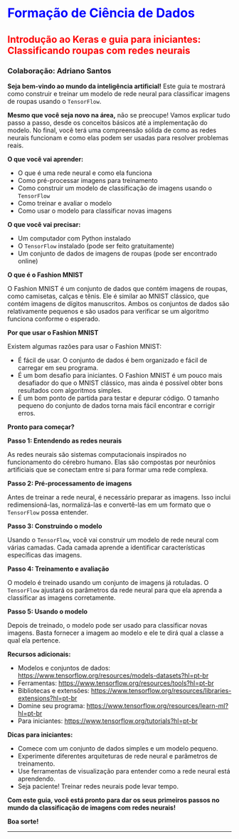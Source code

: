 # <font color=blue><strong>Formação de Ciência de Dados</strong></font>
## <font color=red><strong>Introdução ao Keras e guia para iniciantes: Classificando roupas com redes neurais</strong></font>
### <Strong>Colaboração: Adriano Santos</strong>

**Seja bem-vindo ao mundo da inteligência artificial!** Este guia te mostrará como construir e treinar um modelo de rede neural para classificar imagens de roupas usando o `TensorFlow`. 

**Mesmo que você seja novo na área,** não se preocupe! Vamos explicar tudo passo a passo, desde os conceitos básicos até a implementação do modelo. No final, você terá uma compreensão sólida de como as redes neurais funcionam e como elas podem ser usadas para resolver problemas reais.

**O que você vai aprender:**

* O que é uma rede neural e como ela funciona
* Como pré-processar imagens para treinamento
* Como construir um modelo de classificação de imagens usando o `TensorFlow`
* Como treinar e avaliar o modelo
* Como usar o modelo para classificar novas imagens

**O que você vai precisar:**

* Um computador com Python instalado
* O `TensorFlow` instalado (pode ser feito gratuitamente)
* Um conjunto de dados de imagens de roupas (pode ser encontrado online)

**O que é o Fashion MNIST**

O Fashion MNIST é um conjunto de dados que contém imagens de roupas, como camisetas, calças e tênis. Ele é similar ao MNIST clássico, que contém imagens de dígitos manuscritos. Ambos os conjuntos de dados são relativamente pequenos e são usados ​​para verificar se um algoritmo funciona conforme o esperado.

**Por que usar o Fashion MNIST**

Existem algumas razões para usar o Fashion MNIST:

* É fácil de usar. O conjunto de dados é bem organizado e fácil de carregar em seu programa.
* É um bom desafio para iniciantes. O Fashion MNIST é um pouco mais desafiador do que o MNIST clássico, mas ainda é possível obter bons resultados com algoritmos simples.
* É um bom ponto de partida para testar e depurar código. O tamanho pequeno do conjunto de dados torna mais fácil encontrar e corrigir erros.

**Pronto para começar?**

**Passo 1: Entendendo as redes neurais**

As redes neurais são sistemas computacionais inspirados no funcionamento do cérebro humano. Elas são compostas por neurônios artificiais que se conectam entre si para formar uma rede complexa. 

**Passo 2: Pré-processamento de imagens**

Antes de treinar a rede neural, é necessário preparar as imagens. Isso inclui redimensioná-las, normalizá-las e convertê-las em um formato que o `TensorFlow` possa entender.

**Passo 3: Construindo o modelo**

Usando o `TensorFlow`, você vai construir um modelo de rede neural com várias camadas. Cada camada aprende a identificar características específicas das imagens.

**Passo 4: Treinamento e avaliação**

O modelo é treinado usando um conjunto de imagens já rotuladas. O `TensorFlow` ajustará os parâmetros da rede neural para que ela aprenda a classificar as imagens corretamente. 

**Passo 5: Usando o modelo**

Depois de treinado, o modelo pode ser usado para classificar novas imagens. Basta fornecer a imagem ao modelo e ele te dirá qual a classe a qual ela pertence.

**Recursos adicionais:**

* Modelos e conjuntos de dados: https://www.tensorflow.org/resources/models-datasets?hl=pt-br 
* Ferramentas: https://www.tensorflow.org/resources/tools?hl=pt-br 
* Bibliotecas e extensões: https://www.tensorflow.org/resources/libraries-extensions?hl=pt-br 
* Domine seu programa: https://www.tensorflow.org/resources/learn-ml?hl=pt-br 
* Para iniciantes: https://www.tensorflow.org/tutorials?hl=pt-br

**Dicas para iniciantes:**

* Comece com um conjunto de dados simples e um modelo pequeno.
* Experimente diferentes arquiteturas de rede neural e parâmetros de treinamento.
* Use ferramentas de visualização para entender como a rede neural está aprendendo.
* Seja paciente! Treinar redes neurais pode levar tempo.

**Com este guia, você está pronto para dar os seus primeiros passos no mundo da classificação de imagens com redes neurais!**

**Boa sorte!**

<hr>

